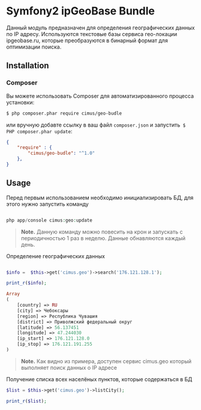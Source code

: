 Symfony2 ipGeoBase Bundle
==================
Данный модуль предназначен для определения географических данных по IP адресу.
Используются текстовые базы сервиса гео-локации ipgeobase.ru, которые преобразуются в бинарный формат для оптимизации поиска.

Installation
------------

### Composer

Вы можете использовать Composer для автоматизированного процесса установки:

```bash
$ php composer.phar require cimus/geo-budle
```

или вручную добавте ссылку в ваш файл `composer.json` и запустить` $ PHP composer.phar update`:

```json
{
    "require" : {
        "cimus/geo-budle": "^1.0"
    },
}
```

Usage
-----
Перед первым использованием необходимо инициализировать БД, для этого нужно запустить команду
```php

php app/console cimus:geo:update

```

> **Note.** Данную команду можно повесить на крон и запускать с периодичностью 1 раз в неделю. Данные обнавляются каждый день.



Определение географических данных

```php

$info =  $this->get('cimus.geo')->search('176.121.128.1');

print_r($info);

Array
(
    [country] => RU
    [city] => Чебоксары
    [region] => Республика Чувашия
    [district] => Приволжский федеральный округ
    [latitude] => 56.137451
    [longitude] => 47.244030                                             
    [ip_start] => 176.121.128.0
    [ip_stop] => 176.121.191.255
)


````
> **Note.** Как видно из примера, доступен сервис cimus.geo который выполняет поиск данных о IP адресе


Получение списка всех населёных пунктов, которые содержаться в БД

```php
$list = $this->get('cimus.geo')->listCity();

print_r($list);


````